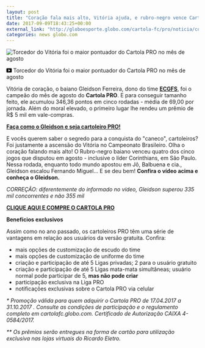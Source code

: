 ```yaml
---
layout: post
title: "Coração fala mais alto, Vitória ajuda, e rubro-negro vence Cartola PRO em agosto"
date: 2017-09-09T18:43:25+00:00
external_link: "http://globoesporte.globo.com/cartola-fc/pro/noticia/coracao-fala-mais-alto-vitoria-ajuda-e-rubro-negro-vence-cartola-pro-em-agosto.ghtml"
categories: news globo.com
---
```

 
 
 <meta itemprop="name" content="Torcedor do Vitória foi o maior pontuador do Cartola PRO no mês de agosto"> <meta itemprop="thumbnailUrl" content="https://s02.video.glbimg.com/x720/6137313.jpg"> <meta itemprop="datePublished" content="2017-09-07T22:47:43.649Z"> <meta itemprop="uploadDate" content="2017-09-07T22:47:43.649Z"> 

 

 
  ![Torcedor do Vitória foi o maior pontuador do Cartola PRO no mês de agosto](https://s02.video.glbimg.com/x720/6137313.jpg "Torcedor do Vitória foi o maior pontuador do Cartola PRO no mês de agosto") 
 
 
 

_<svg xmlns="http://www.w3.org/2000/svg" width="14px" height="11px" viewbox="0 0 14 11"><path d="M14,9.16666667 C14,10.175 13.19,11 12.2,11 L1.8,11 C0.81,11 0,10.175 0,9.16666667 L0,1.83333333 C0,0.825 0.81,0 1.8,0 L12.2,0 C13.19,0 14,0.825 14,1.83333333 L14,9.16666667 Z M10.6,5.5 L5.2,2.5025 L5.2,8.48833333 L10.6,5.5 L10.6,5.5 Z" id="Shape"></path></svg>_ Torcedor do Vitória foi o maior pontuador do Cartola PRO no mês de agosto

 
 
 
 
 

 
 
 
 

Vitória de coração, o baiano Gleidson Ferreira, dono do time [**ECGFS**](https://cartolafc.globo.com/#/time/ECGFS), foi o campeão do mês de agosto do **Cartola PRO**. E para conseguir tamanho feito, ele acumulou 346,36 pontos em cinco rodadas - média de 69,00 por jornada. Além do moral elevado, o primeiro lugar lhe rendeu um prêmio de R$ 5 mil em vale-compras.

 
 
 

[**Faça como o Gleidson e seja cartoleiro PRO!**](http://assine.globo.com/panfleto/globo.com-cartolapro.html?origemId=483)

 
 
 

E vocês querem saber o segredo para a conquista do "caneco", cartoleiros? Foi justamente a ascensão do Vitória no Campeonato Brasileiro. Olha o coração falando mais alto! O Rubro-negro baiano venceu quatro dos cinco jogos que disputou em agosto - inclusive o líder Corinthians, em São Paulo. Nessa rodada, enquanto todo mundo apostou em Jô, Balbuena e cia., Gleidson escalou Fernando Miguel... E se deu bem! **Confira o vídeo acima e conheça o Gleidson.**

 
 
 

_CORREÇÃO: diferentemente do informado no vídeo, Gleidson superou 335 mil concorrentes e não 355 mil_

 
 
 

[**CLIQUE AQUI E COMPRE O CARTOLA PRO**](http://assine.globo.com/panfleto/globo.com-cartolapro.html?origemId=483)

 
 
 

**Benefícios exclusivos**

 
 
 

Assim como no ano passado, os cartoleiros PRO têm uma série de vantagens em relação aos usuários da versão gratuita. Confira:

 
 
 

- mais opções de customização de escudo do time
- mais opções de customização de uniforme do time
- criação e participação de até 5 Ligas privadas; 2 para o usuário gratuito
- criação e participação de até 5 Ligas mata-mata simultâneas; usuário normal pode participar de 5, **mas não pode criar**
- participação exclusiva na Liga PRO
- notificações exclusivas sobre o Cartola PRO via celular
 
 
 

_\* Promoção válida para quem adquirir o Cartola PRO de 17.04.2017 a 31.10.2017 . Consulte as condições de participação e o regulamento completo em cartolafc.globo.com. Certificado de Autorização CAIXA 4-0584/2017._

 
 
 

_\*\* Os prêmios serão entregues na forma de cartão para utilização exclusiva nas lojas virtuais do Ricardo Eletro._

 
 
